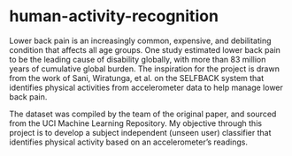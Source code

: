 # human-activity-recognition

Lower back pain is an increasingly common, expensive, and debilitating condition that affects all age groups. One study estimated lower back pain to be the leading cause of disability globally, with more than 83 million years of cumulative global burden. The inspiration for the project is drawn from the work of Sani, Wiratunga, et al. on the SELFBACK system that identifies physical activities from accelerometer data to help manage lower back pain.

The dataset was compiled by the team of the original paper, and sourced from the UCI Machine Learning Repository. My objective through this project is to develop a subject independent (unseen user) classifier that identifies physical activity based on an accelerometer’s readings.
